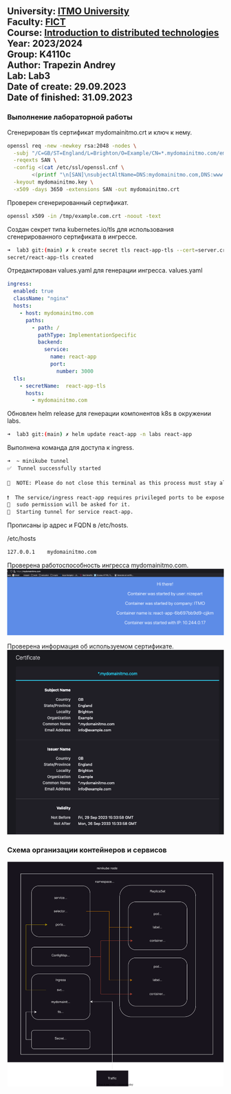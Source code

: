 University: [ITMO University](https://itmo.ru/ru/)  
Faculty: [FICT](https://fict.itmo.ru)  
Course: [Introduction to distributed technologies](https://github.com/itmo-ict-faculty/introduction-to-distributed-technologies)  
Year: 2023/2024  
Group: K4110c  
Author: Trapezin Andrey  
Lab: Lab3  
Date of create: 29.09.2023  
Date of finished: 31.09.2023
---
### Выполнение лабораторной работы

Сгенерирован tls сертификат mydomainitmo.crt и ключ к нему.
```bash
openssl req -new -newkey rsa:2048 -nodes \
  -subj "/C=GB/ST=England/L=Brighton/O=Example/CN=*.mydomainitmo.com/emailAddress=info@example.com" \
  -reqexts SAN \
  -config <(cat /etc/ssl/openssl.cnf \
        <(printf "\n[SAN]\nsubjectAltName=DNS:mydomainitmo.com,DNS:www.mydomainitmo.com")) \
  -keyout mydomainitmo.key \
  -x509 -days 3650 -extensions SAN -out mydomainitmo.crt
```

Проверен сгенерированный сертификат.
```bash
openssl x509 -in /tmp/example.com.crt -noout -text
```

Создан секрет типа kubernetes.io/tls для использования сгенерированного сертификата в ингрессе.
```bash
➜  lab3 git:(main) ✗ k create secret tls react-app-tls --cert=server.crt --key=private.key -n labs
secret/react-app-tls created
```

Отредактирован values.yaml для генерации ингресса. 
values.yaml
```yaml
ingress:
  enabled: true
  className: "nginx"
  hosts:
    - host: mydomainitmo.com
      paths:
        - path: /
          pathType: ImplementationSpecific
          backend:
            service:
              name: react-app
              port:
                number: 3000
  tls:
    - secretName:  react-app-tls
      hosts:
        - mydomainitmo.com
```

Обновлен helm release для генерации компонентов k8s в окружении labs.
```bash
➜  lab3 git:(main) ✗ helm update react-app -n labs react-app
```

Выполнена команда для доступа к ingress.
```bash
➜  ~ minikube tunnel
✅  Tunnel successfully started

📌  NOTE: Please do not close this terminal as this process must stay alive for the tunnel to be accessible ...

❗  The service/ingress react-app requires privileged ports to be exposed: [80 443]
🔑  sudo permission will be asked for it.
🏃  Starting tunnel for service react-app.
```

Прописаны ip адрес и FQDN в /etc/hosts.

/etc/hosts
```bash
127.0.0.1    mydomainitmo.com
```

Проверена работоспособность ингресса mydomainitmo.com.
![app_web.png](screenshots%2Fapp_web.png)

Проверена информация об используемом сертификате.
![crt.png](screenshots%2Fcrt.png)

### Схема организации контейнеров и сервисов 
![lab3.drawio.svg](lab3.drawio.svg)